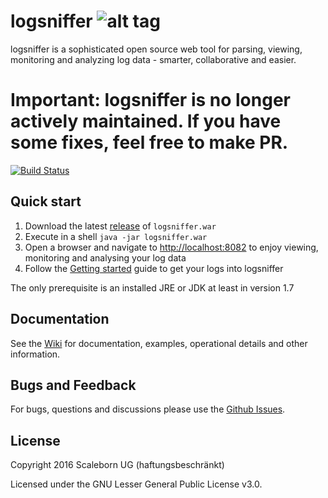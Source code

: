 # logsniffer ![alt tag](https://raw.githubusercontent.com/logsniffer/logsniffer/master/logo-109x150.png) 
logsniffer is a sophisticated open source web tool for parsing, viewing, monitoring and analyzing log data - smarter, collaborative and easier.

# Important: logsniffer is no longer actively maintained. If you have some fixes, feel free to make PR.

[![Build Status](https://travis-ci.org/logsniffer/logsniffer.svg?branch=master)](https://travis-ci.org/logsniffer/logsniffer/builds)

## Quick start
1. Download the latest [release](https://github.com/logsniffer/logsniffer/releases) of `logsniffer.war`
2. Execute in a shell `java -jar logsniffer.war`
3. Open a browser and navigate to [http://localhost:8082](http://localhost:8082) to enjoy viewing, monitoring and analysing your log data
4. Follow the [Getting started](https://github.com/logsniffer/logsniffer/wiki/2.-Getting-started) guide to get your logs into logsniffer 

The only prerequisite is an installed JRE or JDK at least in version 1.7 

## Documentation

See the [Wiki](https://github.com/logsniffer/logsniffer/wiki) for documentation, examples, operational details and other information.

## Bugs and Feedback

For bugs, questions and discussions please use the [Github Issues](https://github.com/logsniffer/logsniffer/issues).

## License

Copyright 2016 Scaleborn UG (haftungsbeschränkt)

Licensed under the GNU Lesser General Public License v3.0.
